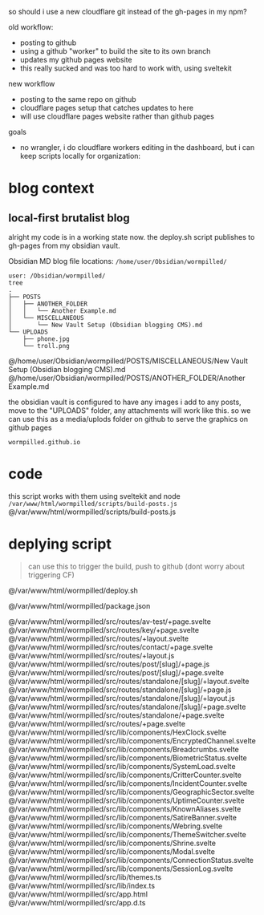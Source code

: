 so should i use a new cloudflare git instead of the gh-pages in my npm?


old workflow:
- posting to github
- using a github "worker" to build the site to its own branch
- updates my github pages website
- this really sucked and was too hard to work with, using sveltekit


new workflow
- posting to the same repo on github
- cloudflare pages setup that catches updates to here
- will use cloudflare pages website rather than github pages



goals
- no wrangler, i do cloudflare workers editing in the dashboard, but i can keep scripts locally for organization:




# blog context
## local-first brutalist blog
alright my code is in a working state now.
the deploy.sh script publishes to gh-pages from my obsidian vault.

Obsidian MD blog file locations:
`/home/user/Obsidian/wormpilled/`

```
user: /Obsidian/wormpilled/
tree
.
├── POSTS
│   ├── ANOTHER_FOLDER
│   │   └── Another Example.md
│   └── MISCELLANEOUS
│       └── New Vault Setup (Obsidian blogging CMS).md
└── UPLOADS
    ├── phone.jpg
    └── troll.png
```

@/home/user/Obsidian/wormpilled/POSTS/MISCELLANEOUS/New Vault Setup (Obsidian blogging CMS).md
@/home/user/Obsidian/wormpilled/POSTS/ANOTHER_FOLDER/Another Example.md


the obsidian vault is configured to have any images i add to any posts, move to the "UPLOADS" folder, any attachments will work like this.
so we can use this as a media/uplods folder on github to serve the graphics on github pages

```
wormpilled.github.io
``` 
# code






this script works with them using sveltekit and node
`/var/www/html/wormpilled/scripts/build-posts.js`
@/var/www/html/wormpilled/scripts/build-posts.js


# deplying script
> can use this to trigger the build, push to github (dont worry about triggering CF)

@/var/www/html/wormpilled/deploy.sh

@/var/www/html/wormpilled/package.json

@/var/www/html/wormpilled/src/routes/av-test/+page.svelte
@/var/www/html/wormpilled/src/routes/key/+page.svelte
@/var/www/html/wormpilled/src/routes/+layout.svelte
@/var/www/html/wormpilled/src/routes/contact/+page.svelte
@/var/www/html/wormpilled/src/routes/+layout.js
@/var/www/html/wormpilled/src/routes/post/[slug]/+page.js
@/var/www/html/wormpilled/src/routes/post/[slug]/+page.svelte
@/var/www/html/wormpilled/src/routes/standalone/[slug]/+layout.svelte
@/var/www/html/wormpilled/src/routes/standalone/[slug]/+page.js
@/var/www/html/wormpilled/src/routes/standalone/[slug]/+layout.js
@/var/www/html/wormpilled/src/routes/standalone/[slug]/+page.svelte
@/var/www/html/wormpilled/src/routes/standalone/+page.svelte
@/var/www/html/wormpilled/src/routes/+page.svelte
@/var/www/html/wormpilled/src/lib/components/HexClock.svelte
@/var/www/html/wormpilled/src/lib/components/EncryptedChannel.svelte
@/var/www/html/wormpilled/src/lib/components/Breadcrumbs.svelte
@/var/www/html/wormpilled/src/lib/components/BiometricStatus.svelte
@/var/www/html/wormpilled/src/lib/components/SystemLoad.svelte
@/var/www/html/wormpilled/src/lib/components/CritterCounter.svelte
@/var/www/html/wormpilled/src/lib/components/IncidentCounter.svelte
@/var/www/html/wormpilled/src/lib/components/GeographicSector.svelte
@/var/www/html/wormpilled/src/lib/components/UptimeCounter.svelte
@/var/www/html/wormpilled/src/lib/components/KnownAliases.svelte
@/var/www/html/wormpilled/src/lib/components/SatireBanner.svelte
@/var/www/html/wormpilled/src/lib/components/Webring.svelte
@/var/www/html/wormpilled/src/lib/components/ThemeSwitcher.svelte
@/var/www/html/wormpilled/src/lib/components/Shrine.svelte
@/var/www/html/wormpilled/src/lib/components/Modal.svelte
@/var/www/html/wormpilled/src/lib/components/ConnectionStatus.svelte
@/var/www/html/wormpilled/src/lib/components/SessionLog.svelte
@/var/www/html/wormpilled/src/lib/themes.ts
@/var/www/html/wormpilled/src/lib/index.ts
@/var/www/html/wormpilled/src/app.html
@/var/www/html/wormpilled/src/app.d.ts
